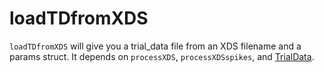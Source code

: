 # loadTDfromXDS

`loadTDfromXDS` will give you a trial_data file from an XDS filename and a params struct. It depends on `processXDS`, `processXDSspikes`, and [TrialData](https://github.com/mattperich/TrialData).


